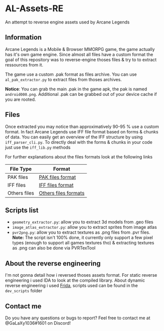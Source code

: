 # AL-Assets-RE
 An attempt to reverse engine assets used by Arcane Legends

## Information
Arcane Legends is a Mobile & Browser MMORPG game, the game actually has it's own game engine. Since almost all files have a custom format the goal of this repository was to reverse-engine thoses files & try to to extract ressources from it.

The game use a custom .pak format as files archive. You can use `al_pak_extractor.py` to extract files from thoses archives.

**Notice**: You can grab the main .pak in the game apk, the pak is named `android000.png`. Additional .pak can be grabbed out of your device cache if you are rooted.

## Files

Once extracted you may notice than approximatively 90-95 % use a custom format. In fact Arcane Legends use IFF file format based on forms & chunks of data. You can easily get an overview of the IFF structure by using `iff_parser_cli.py`. To directly deal with the forms & chunks in your code just use the `iff_lib.py` methods

For further explanations about the files formats look at the following links

| File Type | Format |
| -----| ------------- |
| PAK files | [PAK files format](https://github.com/Galaxy1036/AL-Assets-RE/wiki/PAK-Files) |
| IFF files | [IFF files format](https://github.com/Galaxy1036/AL-Assets-RE/wiki/IFF-format) |
| Others files | [Others files formats](https://github.com/Galaxy1036/AL-Assets-RE/wiki/Others-files-formats) |

## Scripts list
- `geometry_extractor.py`: allow you to extract 3d models from .geo files
- `image_atlas_extractor.py`: allow you to extract sprites from image atlas
- `pvr2png.py`: allow you to extract textures as .png files from .pvr files. **Note:** The script isn't 100% done, it currently only support a few pixel types (enough to support all games textures tho) & extracting textures as .png can also be done via PVRTexTool

## About the reverse engineering
I'm not gonna detail how i reversed thoses assets format. For static reverse engineering i used IDA to look at the compiled library. About dynamic reverse engineering i used [Frida](https://frida.re/), scripts used can be found in the `dev_scripts` folder

## Contact me
Do you have any questions or bugs to report? Feel free to contact me at @GaLaXy1036#1601 on Discord!
